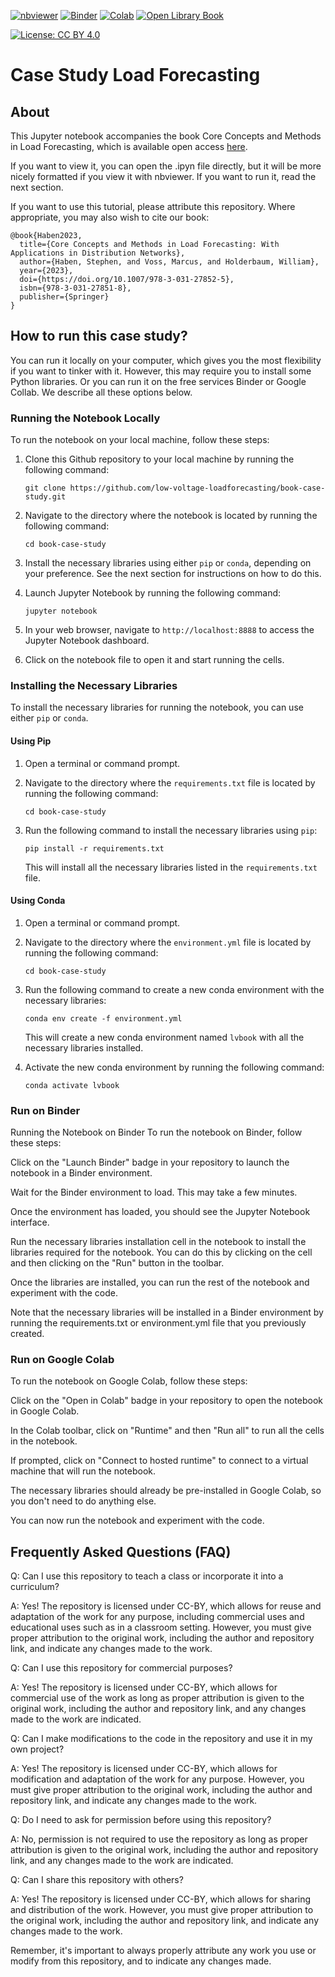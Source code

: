 [![nbviewer](https://img.shields.io/badge/render-nbviewer-orange.svg)](https://nbviewer.jupyter.org/github/low-voltage-loadforecasting/book-case-study/blob/main/Case_Study_LV_Load_Forecasting_with_ML.ipynb) [![Binder](https://mybinder.org/badge_logo.svg)](https://mybinder.org/v2/gh/low-voltage-loadforecasting/book-case-study/main?filepath=Case_Study_LV_Load_Forecasting_with_ML.ipynb) [![Colab](https://img.shields.io/badge/open-in%20Colab-blue.svg)](https://colab.research.google.com/github/low-voltage-loadforecasting/book-case-study/blob/main/Case_Study_LV_Load_Forecasting_with_ML.ipynb) [![Open Library Book](https://img.shields.io/badge/Open_Library-Book-blue.svg)](https://openlibrary.org/works/OL34336875W/)

[![License: CC BY 4.0](https://licensebuttons.net/l/by/4.0/88x31.png)](https://creativecommons.org/licenses/by/4.0/)

# Case Study Load Forecasting

## About

This Jupyter notebook accompanies the book Core Concepts and Methods in Load Forecasting, which is available open access [here](https://link.springer.com/book/10.1007/978-3-031-27852-5).

If you want to view it, you can open the .ipyn file directly, but it will be more nicely formatted if you view it with nbviewer. If you want to run it, read the next section.

If you want to use this tutorial, please attribute this repository. Where appropriate, you may also wish to cite our book: 
```
@book{Haben2023,
  title={Core Concepts and Methods in Load Forecasting: With Applications in Distribution Networks},
  author={Haben, Stephen, and Voss, Marcus, and Holderbaum, William},
  year={2023},
  doi={https://doi.org/10.1007/978-3-031-27852-5},
  isbn={978-3-031-27851-8},
  publisher={Springer}
}
```

## How to run this case study?

You can run it locally on your computer, which gives you the most flexibility if you want to tinker with it. However, this may require you to install some Python libraries. Or you can run it on the free services Binder or Google Collab. We describe all these options below. 

### Running the Notebook Locally

To run the notebook on your local machine, follow these steps:

1. Clone this Github repository to your local machine by running the following command:

   ```
   git clone https://github.com/low-voltage-loadforecasting/book-case-study.git
   ```

2. Navigate to the directory where the notebook is located by running the following command:

   ```
   cd book-case-study
   ```

3. Install the necessary libraries using either `pip` or `conda`, depending on your preference. See the next section for instructions on how to do this.

4. Launch Jupyter Notebook by running the following command:

   ```
   jupyter notebook
   ```

5. In your web browser, navigate to `http://localhost:8888` to access the Jupyter Notebook dashboard.

6. Click on the notebook file to open it and start running the cells.

### Installing the Necessary Libraries

To install the necessary libraries for running the notebook, you can use either `pip` or `conda`.

#### Using Pip

1. Open a terminal or command prompt.

2. Navigate to the directory where the `requirements.txt` file is located by running the following command:

   ```
   cd book-case-study
   ```

3. Run the following command to install the necessary libraries using `pip`:

   ```
   pip install -r requirements.txt
   ```

   This will install all the necessary libraries listed in the `requirements.txt` file.

#### Using Conda

1. Open a terminal or command prompt.

2. Navigate to the directory where the `environment.yml` file is located by running the following command:

   ```
   cd book-case-study
   ```

3. Run the following command to create a new conda environment with the necessary libraries:

   ```
   conda env create -f environment.yml
   ```

   This will create a new conda environment named `lvbook` with all the necessary libraries installed.

4. Activate the new conda environment by running the following command:

   ```
   conda activate lvbook
   ```


### Run on Binder

Running the Notebook on Binder
To run the notebook on Binder, follow these steps:

Click on the "Launch Binder" badge in your repository to launch the notebook in a Binder environment.

Wait for the Binder environment to load. This may take a few minutes.

Once the environment has loaded, you should see the Jupyter Notebook interface.

Run the necessary libraries installation cell in the notebook to install the libraries required for the notebook. You can do this by clicking on the cell and then clicking on the "Run" button in the toolbar.

Once the libraries are installed, you can run the rest of the notebook and experiment with the code.

Note that the necessary libraries will be installed in a Binder environment by running the requirements.txt or environment.yml file that you previously created.



### Run on Google Colab

To run the notebook on Google Colab, follow these steps:

Click on the "Open in Colab" badge in your repository to open the notebook in Google Colab.

In the Colab toolbar, click on "Runtime" and then "Run all" to run all the cells in the notebook.

If prompted, click on "Connect to hosted runtime" to connect to a virtual machine that will run the notebook.

The necessary libraries should already be pre-installed in Google Colab, so you don't need to do anything else.

You can now run the notebook and experiment with the code.


## Frequently Asked Questions (FAQ)

Q: Can I use this repository to teach a class or incorporate it into a curriculum?

A: Yes! The repository is licensed under CC-BY, which allows for reuse and adaptation of the work for any purpose, including commercial uses and educational uses such as in a classroom setting. However, you must give proper attribution to the original work, including the author and repository link, and indicate any changes made to the work.

Q: Can I use this repository for commercial purposes?

A: Yes! The repository is licensed under CC-BY, which allows for commercial use of the work as long as proper attribution is given to the original work, including the author and repository link, and any changes made to the work are indicated.

Q: Can I make modifications to the code in the repository and use it in my own project?

A: Yes! The repository is licensed under CC-BY, which allows for modification and adaptation of the work for any purpose. However, you must give proper attribution to the original work, including the author and repository link, and indicate any changes made to the work.

Q: Do I need to ask for permission before using this repository?

A: No, permission is not required to use the repository as long as proper attribution is given to the original work, including the author and repository link, and any changes made to the work are indicated.

Q: Can I share this repository with others?

A: Yes! The repository is licensed under CC-BY, which allows for sharing and distribution of the work. However, you must give proper attribution to the original work, including the author and repository link, and indicate any changes made to the work.

Remember, it's important to always properly attribute any work you use or modify from this repository, and to indicate any changes made.
